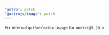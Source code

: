 ```yaml
---
'astro': patch
'@astrojs/image': patch
---
```


Fix internal `getSetCookie` usage for `undici@5.20.x`
